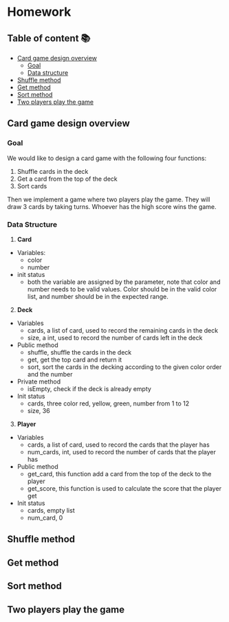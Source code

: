 # Homework

## Table of content :books:

- [Card game design overview](#card-game-design-overview)
  - [Goal](#goal)
  - [Data structure](#data-structure)
- [Shuffle method](#shuffle-method)
- [Get method](#get-method)
- [Sort method](#sort-method)
- [Two players play the game](#two-players-play-the-game)

## Card game design overview

### Goal

We would like to design a card game with the following four functions:

1.	Shuffle cards in the deck
2.  Get a card from the top of the deck
3.  Sort cards

Then we implement a game where two players play the game. They will draw 3 cards by taking turns. Whoever has the high score wins the game.

### Data Structure

1. **Card**
  - Variables:
    - color
    - number
  - init status
    - both the variable are assigned by the parameter, note that color and number needs to be valid values. Color should be in the valid color list, and number should be in the expected range.
2. **Deck**
  - Variables
    - cards, a list of card, used to record the remaining cards in the deck
    - size, a int, used to record the number of cards left in the deck
  - Public method
    - shuffle, shuffle the cards in the deck
    - get, get the top card and return it
    - sort, sort the cards in the decking according to the given color order and the number
  - Private method
    - isEmpty, check if the deck is already empty
  - Init status
    - cards, three color red, yellow, green, number from 1 to 12
    - size, 36
3. **Player**
  - Variables
    - cards, a list of card, used to record the cards that the player has
    - num_cards, int, used to record the number of cards that the player has
  - Public method
    - get_card, this function add a card from the top of the deck to the player
    - get_score, this function is used to calculate the score that the player get
  - Init status
    - cards, empty list
    - num_card, 0

## Shuffle method

## Get method

## Sort method

## Two players play the game
